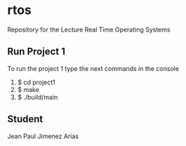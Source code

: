 # rtos
Repository for the Lecture Real Time Operating Systems

## Run Project 1
To run the project 1 type the next commands in the console
1. $ cd project1
2. $ make
3. $ ./build/main

## Student
Jean Paul Jimenez Arias
